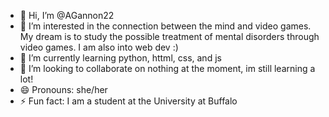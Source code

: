 - 👋 Hi, I’m @AGannon22
- 👀 I’m interested in the connection between the mind and video games. My dream is to study the possible treatment of mental disorders through video games. I am also into web dev :)
- 🌱 I’m currently learning python, httml, css, and js
- 💞️ I’m looking to collaborate on nothing at the moment, im still learning a lot!
- 😄 Pronouns: she/her
- ⚡ Fun fact: I am a student at the University at Buffalo

<!---
AGannon22/AGannon22 is a ✨ special ✨ repository because its `README.md` (this file) appears on your GitHub profile.
You can click the Preview link to take a look at your changes.
--->
